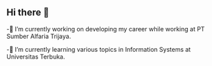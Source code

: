 ## Hi there 👋

-🔭 I’m currently working on developing my career while working at PT Sumber Alfaria Trijaya.

-🌱 I’m currently learning various topics in Information Systems at Universitas Terbuka.
